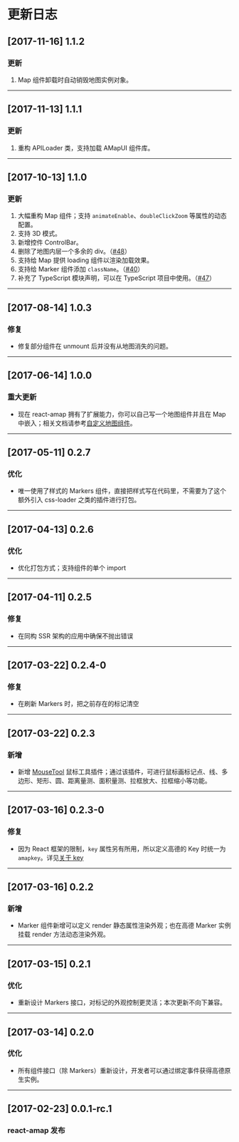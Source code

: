 # 更新日志


## [2017-11-16] 1.1.2

### 更新

1. Map 组件卸载时自动销毁地图实例对象。

---

## [2017-11-13] 1.1.1

### 更新

1. 重构 APILoader 类，支持加载 AMapUI 组件库。

---

## [2017-10-13] 1.1.0

### 更新

1. 大幅重构 Map 组件；支持 `animateEnable`、`doubleClickZoom` 等属性的动态配置。
2. 支持 3D 模式。
3. 新增控件 ControlBar。
4. 删除了地图内层一个多余的 div。（[#48](https://github.com/ElemeFE/react-amap/issues/48)）
3. 支持给 Map 提供 loading 组件以渲染加载效果。
2. 支持给 Marker 组件添加 `className`。（[#40](https://github.com/ElemeFE/react-amap/issues/40)）
3. 补充了 TypeScript 模块声明，可以在 TypeScript 项目中使用。（[#47](https://github.com/ElemeFE/react-amap/issues/47)）

---

## [2017-08-14] 1.0.3

### 修复

* 修复部分组件在 unmount 后并没有从地图消失的问题。

---

## [2017-06-14] 1.0.0

### 重大更新

* 现在 react-amap 拥有了扩展能力，你可以自己写一个地图组件并且在 Map 中嵌入；相关文档请参考[自定义地图组件](https://elemefe.github.io/react-amap/articles/extend)。

---

## [2017-05-11] 0.2.7

### 优化

* 唯一使用了样式的 Markers 组件，直接把样式写在代码里，不需要为了这个额外引入 css-loader 之类的插件进行打包。

---

## [2017-04-13] 0.2.6

### 优化

* 优化打包方式；支持组件的单个 import

---

## [2017-04-11] 0.2.5

### 修复

* 在同构 SSR 架构的应用中确保不抛出错误

---

## [2017-03-22] 0.2.4-0

### 修复

* 在刷新 Markers 时，把之前存在的标记清空

---

## [2017-03-22] 0.2.3

### 新增

* 新增 [MouseTool](https://elemefe.github.io/react-amap/components/mousetool) 鼠标工具插件；通过该插件，可进行鼠标画标记点、线、多边形、矩形、圆、距离量测、面积量测、拉框放大、拉框缩小等功能。

---

## [2017-03-16] 0.2.3-0

### 修复

* 因为 React 框架的限制，`key` 属性另有所用，所以定义高德的 Key 时统一为 `amapkey`。详见[关于 key](https://elemefe.github.io/react-amap/articles/start#关于-key)

---

## [2017-03-16] 0.2.2

### 新增

* Marker 组件新增可以定义 render 静态属性渲染外观；也在高德 Marker 实例挂载 render 方法动态渲染外观。

---

## [2017-03-15] 0.2.1

### 优化

* 重新设计 Markers 接口，对标记的外观控制更灵活；本次更新不向下兼容。

---

## [2017-03-14] 0.2.0

### 优化

* 所有组件接口（除 Markers）重新设计，开发者可以通过绑定事件获得高德原生实例。

---

## [2017-02-23] 0.0.1-rc.1

### react-amap 发布
